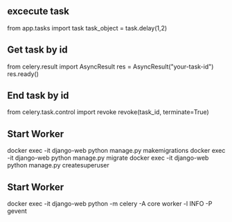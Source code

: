 
## excecute task
from app.tasks import task
task_object = task.delay(1,2)
## Get task by id
from celery.result import AsyncResult
res = AsyncResult("your-task-id")
res.ready()
## End task by id
from celery.task.control import revoke
revoke(task_id, terminate=True)

## Start Worker
docker exec -it django-web python manage.py makemigrations
docker exec -it django-web python manage.py migrate
docker exec -it django-web python manage.py createsuperuser

## Start Worker
docker exec -it django-web python -m celery -A core worker -l INFO -P gevent

